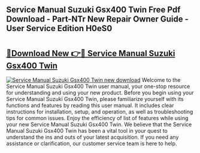 ## Service Manual Suzuki Gsx400 Twin Free Pdf Download - Part-NTr New Repair Owner Guide - User Service Edition H0eS0

# <h2><a href="http://bc58803.oget.top/?id=Service+Manual+Suzuki+Gsx400+Twin">🔗Download New 👉🔴 Service Manual Suzuki Gsx400 Twin</a></h2>

[![Service Manual Suzuki Gsx400 Twin new download](https://i.imgur.com/5g1atiW.png)](http://bc58803.oget.top/?id=Service+Manual+Suzuki+Gsx400+Twin)
Welcome to the Service Manual Suzuki Gsx400 Twin user manual, your one-stop resource for understanding and using your new product. Before you begin using your Service Manual Suzuki Gsx400 Twin, please familiarize yourself with its functions and features by reading this user manual. It includes clear instructions for installation, setup, and operation, as well as troubleshooting tips for common issues. Enjoy the efficiency of list of features while using your new Service Manual Suzuki Gsx400 Twin. We believe that the Service Manual Suzuki Gsx400 Twin has been a vital tool in your quest to understand the ins and outs of your latest acquisition. If you need any assistance or clarification, our customer service team is here to help.
